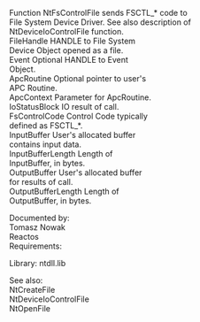 Function NtFsControlFile sends FSCTL\_\* code to \
File System Device Driver. See also description of \
NtDeviceIoControlFile function. \
FileHandle HANDLE to File System \
Device Object opened as a file. \
Event Optional HANDLE to Event \
Object. \
ApcRoutine Optional pointer to user's \
APC Routine. \
ApcContext Parameter for ApcRoutine. \
IoStatusBlock IO result of call. \
FsControlCode Control Code typically \
defined as FSCTL\_\*. \
InputBuffer User's allocated buffer \
contains input data. \
InputBufferLength Length of \
InputBuffer, in bytes. \
OutputBuffer User's allocated buffer \
for results of call. \
OutputBufferLength Length of \
OutputBuffer, in bytes.

Documented by: \
Tomasz Nowak \
Reactos \
Requirements:

Library: ntdll.lib

See also: \
NtCreateFile \
NtDeviceIoControlFile \
NtOpenFile
